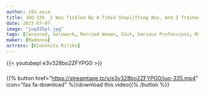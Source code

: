 ```yaml
---
author: j91.asia
title: JUQ-335  I Was Tickled By A Timid Shoplifting Boy, And I Trained Him In The Backyard... Ririko Kinoshita
date: 2023-07-07
image: "juq335pl.jpg"
tags: [Censored, Solowork, Married Woman, Slut, Various Professions, Mature Woman, Digital Mosaic, Virgin Man]
maker: [Madonna]
actress: [Kinoshita Ririko]
---
```



{{< youtubepl e3v328bo2ZFYPG0 >}}
###

{{% button href="https://streamtape.to/v/e3v328bo2ZFYPG0/juq-335.mp4" icon="fas fa-download" %}}download this video{{% /button %}}

